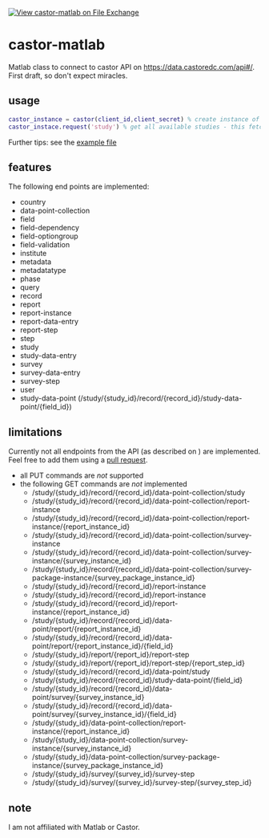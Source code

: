 [![View castor-matlab on File Exchange](https://www.mathworks.com/matlabcentral/images/matlab-file-exchange.svg)](https://nl.mathworks.com/matlabcentral/fileexchange/72308-castor-matlab)

# castor-matlab
Matlab class to connect to castor API on https://data.castoredc.com/api#/. First draft, so don't expect miracles. 

## usage
```Matlab
castor_instance = castor(client_id,client_secret) % create instance of castor class -- this connects to the API
castor_instace.request('study') % get all available studies - this fetches data from the API
```

Further tips: see the [example file](example_castor.m)

## features
The following end points are implemented:
- country
- data-point-collection
- field
- field-dependency
- field-optiongroup
- field-validation
- institute
- metadata
- metadatatype
- phase
- query
- record
- report
- report-instance
- report-data-entry
- report-step
- step
- study
- study-data-entry
- survey
- survey-data-entry
- survey-step
- user
- study-data-point (/study/{study_id}/record/{record_id}/study-data-point/{field_id})

## limitations
Currently not all endpoints from the API (as described on ) are implemented. Feel free to add them using a [pull request](https://help.github.com/en/articles/about-pull-requests).
- all PUT commands are _not_ supported 
- the following GET commands are _not_ implemented
    * /study/{study_id}/record/{record_id}/data-point-collection/study
    * /study/{study_id}/record/{record_id}/data-point-collection/report-instance
    * /study/{study_id}/record/{record_id}/data-point-collection/report-instance/{report_instance_id}
    * /study/{study_id}/record/{record_id}/data-point-collection/survey-instance
    * /study/{study_id}/record/{record_id}/data-point-collection/survey-instance/{survey_instance_id}
    * /study/{study_id}/record/{record_id}/data-point-collection/survey-package-instance/{survey_package_instance_id}
    * /study/{study_id}/record/{record_id}/report-instance
    * /study/{study_id}/record/{record_id}/report-instance
    * /study/{study_id}/record/{record_id}/report-instance/{report_instance_id}
    * /study/{study_id}/record/{record_id}/data-point/report/{report_instance_id}
    * /study/{study_id}/record/{record_id}/data-point/report/{report_instance_id}/{field_id}
    * /study/{study_id}/report/{report_id}/report-step
    * /study/{study_id}/report/{report_id}/report-step/{report_step_id}
    * /study/{study_id}/record/{record_id}/data-point/study
    * /study/{study_id}/record/{record_id}/study-data-point/{field_id}
    * /study/{study_id}/record/{record_id}/data-point/survey/{survey_instance_id}
    * /study/{study_id}/record/{record_id}/data-point/survey/{survey_instance_id}/{field_id}
    * /study/{study_id}/data-point-collection/report-instance/{report_instance_id}
    * /study/{study_id}/data-point-collection/survey-instance/{survey_instance_id}
    * /study/{study_id}/data-point-collection/survey-package-instance/{survey_package_instance_id}
    * /study/{study_id}/survey/{survey_id}/survey-step
    * /study/{study_id}/survey/{survey_id}/survey-step/{survey_step_id}

## note
I am not affiliated with Matlab or Castor. 
